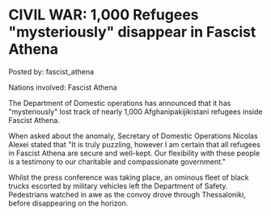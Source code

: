 # CIVIL WAR: 1,000 Refugees "mysteriously" disappear in Fascist Athena

Posted by: fascist_athena

Nations involved: Fascist Athena

The Department of Domestic operations has announced that it has "mysteriously" lost track of nearly 1,000 Afghanipakijikistani refugees inside Fascist Athena.

When asked about the anomaly, Secretary of Domestic Operations Nicolas Alexei stated that "It is truly puzzling, however I am certain that all refugees in Fascist Athena are secure and well-kept. Our flexibility with these people is a testimony to our charitable and compassionate government."

Whilst the press conference was taking place, an ominous fleet of black trucks escorted by military vehicles left the Department of Safety. Pedestrians watched in awe as the convoy drove through Thessaloniki, before disappearing on the horizon. 